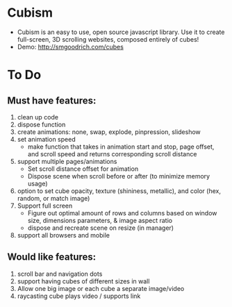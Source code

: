# Cubism
- Cubism is an easy to use, open source javascript library. Use it to create full-screen, 3D scrolling websites, composed entirely of cubes!
- Demo: http://smgoodrich.com/cubes

# To Do
## Must have features:
1. clean up code
2. dispose function
3. create animations: none, swap, explode, pinpression, slideshow
4. set animation speed
    - make function that takes in animation start and stop, page offset, and scroll speed and returns corresponding scroll distance
5. support multiple pages/animations
    - Set scroll distance offset for animation
    - Dispose scene when scroll before or after (to minimize memory usage)
6. option to set cube opacity, texture (shininess, metallic), and color (hex, random, or match image)
7. Support full screen
    - Figure out optimal amount of rows and columns based on window size, dimensions parameters, & image aspect ratio
    - dispose and recreate scene on resize (in manager)
8. support all browsers and mobile

## Would like features:
1. scroll bar and navigation dots
2. support having cubes of different sizes in wall
3. Allow one big image or each cube a separate image/video
4. raycasting cube plays video / supports link

